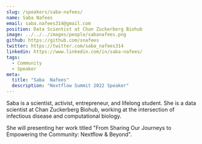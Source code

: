 ```yaml
---
slug: /speakers/saba-nafees/
name: Saba Nafees
email: saba.nafees314@gmail.com
position: Data Scientist at Chan Zuckerberg Biohub
image: ../../../images/people/sabanafees.png
github: https://github.com/snafees
twitter: https://twitter.com/saba_nafees314
linkedin: https://www.linkedin.com/in/saba-nafees/
tags:
  - Community
  - Speaker
meta:
  title: "Saba	Nafees"
  description: "Nextflow Summit 2022 Speaker"
---
```

Saba is a scientist, activist, entrepreneur, and lifelong student. She is a data scientist at Chan Zuckerberg Biohub, working at the intersection of infectious disease and computational biology.  

She will presenting her work titled "From Sharing Our Journeys to Empowering the Community: Nextflow & Beyond".
